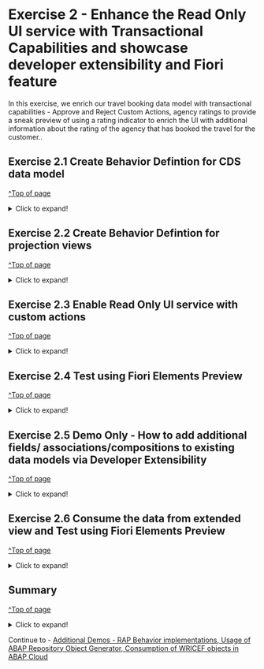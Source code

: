 # Exercise 2 - Enhance the Read Only UI service with Transactional Capabilities and showcase developer extensibility and Fiori feature

In this exercise, we enrich our travel booking data model with transactional capabilities - Approve and Reject Custom Actions, agency ratings to provide a sneak preview of using a rating indicator to enrich the UI with additional information about the rating of the agency that has booked the travel for the customer..

## Exercise 2.1 Create Behavior Defintion for CDS data model
[^Top of page](#)

 <details>
  <summary>Click to expand!</summary>
  
  1.	Right-click your data definition **`ZAD164_R_TRAVEL_XXX`** and select **New Behavior Definition** from the context menu.
    ![](images/AD164_E1_5_1.png)
 
  2.	Maintain a description and click **Next >**.

   - Description: _**`Behavior for Travel App XXX`**_
   - Retain **Implementation Tyoe:** as **`Managed`*
   - Click **Next**
     
     ![](images/AD164_E1_5_2.png)
 
  3.	Select your transport request and click **Finish**.
     ![](images/AD164_E1_5_3.png)
  	
  4.  A behavior definition for the CDS  entity with the following details should get generated
     ![](images/AD164_E1_5_4.png)
 
  5.	Replace the default source code with following code snippet:

      ```ABAP
       managed implementation in class zbp_ad164_r_travel_XXX unique;
       strict ( 2 );
       
       define behavior for zad164_r_travel_XXX alias zad164_travel_XXX
       persistent table zad164travel_XXX
       lock master
       authorization master ( instance )
       etag master LocalLastChangedAt
       {
       //  create;
       //  update;
       //  delete;
         internal update;
       
         field ( readonly, numbering : managed ) TravelUUID;
       
         mapping for zad164travel_000
           {
             TravelUUID         = travel_uuid;
             TravelID           = travel_id;
             AgencyID           = agency_id;
             CustomerID         = customer_id;
             BeginDate          = begin_date;
             EndDate            = end_date;
             BookingFee         = booking_fee;
             TotalPrice         = total_price;
             CurrencyCode       = currency_code;
             Description        = description;
             OverallStatus      = overall_status;
             LastChangedAt      = last_changed_at;
             LocalCreatedAt     = local_created_at;
             LocalCreatedBy     = local_created_by;
             LocalLastChangedAt = local_last_changed_at;
             LocalLastChangedBy = local_last_changed_by;
           }
       }
       ```
 
 6.	Save and activate the object.
 7.	Bring up the Quick Assist proposals ( Ctrl + Shift + 1 ) while hovering over the suggested implementation class name and select the proposal **`Create behavior implementation class zbp..`** to auto generate the behavior implementation class.
   ![](images/AD164_E1_5_5.png)
 8. Maintain a description and click **Next >**.

     - Description: _**`Behavior implementation for ZAD164_R_TRAVEL_XXX`**_
     - Click **Next**
   ![](images/AD164_E1_5_6.png)

 9. Select your transport request and click **Finish**.
   ![](images/AD164_E1_5_7.png)
    
10.	A behavior implemenation class for the behavior definition with the following details should get generated
   ![](images/AD164_E1_5_8.png)

11. Save and activate the object.
   
 </details>
 
## Exercise 2.2 Create Behavior Defintion for projection views
[^Top of page](#)

 <details>
  <summary>Click to expand!</summary>
  1.	Right-click your projection view **`ZAD164_C_TRAVEL_XXX`** and select **New Behavior Definition** from the context menu.
  
   ![](images/AD164_E1_6_1.png)
  
  2.	Maintain a description and click **Next >**.

   - Description: _**`Projection Behavior implementation for ZAD164_C_TRAVEL_XXX`**_
   - Click **Next**
      
   ![](images/AD164_E1_6_2.png)
 
  3.	Select your transport request and click **Finish**.
   ![](images/AD164_E1_6_3.png)
  4.  A projection behavior definition for the projection CDS entity with the following details should get generated
   ![](images/AD164_E1_6_4.png)
 
  5.	Replace the default source code with following with code snippet:

    ```ABAP
     projection;
     strict ( 2 );
     
     define behavior for zad164_c_travel_000 alias zad164_travel_000
     {
     
       use action acceptTravel;
       use action rejectTravel;
     }
     ```
 
   6.	Save and activate the object.

 </details>

## Exercise 2.3 Enable Read Only UI service with custom actions
[^Top of page](#)

 <details>
  <summary>Click to expand!</summary>
  
After completing this exercise, you will have enabled the Travel booking approval app with **APPROVE** and **REJECT** custom actions.
1.	Open the behavior definition for view **ZAD164_R_TRAVEL_XXX** from the project explorer and add two custom actions APPROVE and REJECT.
   The behvior definition should look like this after defining the custom actions
  	<br>![](images/AD164_E2_1_1.png)
  	```abap
    managed implementation in class zbp_ad164_r_travel_000 unique;
    strict ( 2 );
    
    define behavior for zad164_r_travel_000 alias zad164_travel_000
    persistent table zad164travel_000
    lock master
    authorization master ( global )
    etag master LocalLastChangedAt
    {
    //  create;
    //  update;
    //  delete;
    
      internal update;
    
      field ( readonly, numbering : managed ) TravelUUID;
    
      action acceptTravel result [1] $self;
      action rejectTravel result [1] $self;
    
      mapping for zad164travel_000
        {
          TravelUUID         = travel_uuid;
          TravelID           = travel_id;
          AgencyID           = agency_id;
          CustomerID         = customer_id;
          BeginDate          = begin_date;
          EndDate            = end_date;
          BookingFee         = booking_fee;
          TotalPrice         = total_price;
          CurrencyCode       = currency_code;
          Description        = description;
          OverallStatus      = overall_status;
          LastChangedAt      = last_changed_at;
          LocalCreatedAt     = local_created_at;
          LocalCreatedBy     = local_created_by;
          LocalLastChangedAt = local_last_changed_at;
          LocalLastChangedBy = local_last_changed_by;
        }
    } ```
    
2. Save and active the behavior definition
3.	Use the quick assist to generate the defintion for the actions defined in our behavior implementation class **ZBP_AD164_R_TRAVEL_XXX**
<br>![](images/AD164_E2_1_2.png)
4. Local class include of the behaviour implementation class **ZBP_AD164_R_TRAVEL_XXX** should look like this
<br>![](images/AD164_E2_1_3.png)
5. Save and activate the behavior implementation class.
6. Implement action ACCEPT, save and activate the behavior implementation class.
<br>![](images/AD164_E2_1_4.png)
8. Implement action REJECT, save and activate the behavior implementation class.
<br>![](images/AD164_E2_1_5.png)
10. Test the implementation of ACCEPT and REJECT actions from **Preview** functionality of the UI oData service of the service binding **ZAD164_UI_TRAVEL_XXX_O4**
    Note that the buttons ACCEPT and REJECT will be active once we select a data record and on clicking the buttons, resepctive status will be set against
  List should look like this before selecting a record
  <br>![](images/AD164_E2_1_6.png)

  List should look like this after selecting a record
  <br>![](images/AD164_E2_1_7.png)
  After clicking on the Approve action button, the record details should have the Overall Status set to Accepted
  <br>![](images/AD164_E2_1_8.png)
  
</details>

## Exercise 2.4 Test using Fiori Elements Preview
[^Top of page](#)

 <details>
  <summary>Click to expand!</summary>
  1. Open the service binding **`ZAD164_UI_TRAVEL_XXX_O4`**, by double clicking the entry for the service binding in the Project Explorer view. This opens up a service binding editor as show below
  
   ![](images/AD164_E1_8_1.png)

2. Click on **Fiori elements App Preview** to preview your application in the browser.
    ![](images/AD164_E1_8_6.png)
 </details>

 
## Exercise 2.5 Demo Only - How to add additional fields/ associations/compositions to existing data models via Developer Extensibility 
[^Top of page](#)

 <details>
  <summary>Click to expand!</summary>
After completing this demo, we will have created a parent-child ( composition ) association between our Agency and Agency Review Rating entities and hence will be able to use this to calculate average rating for the agency. 
Showcase the following 
 - Current Agency CDS Entity : ZAD164_R_AGENCY
 - Extend View defintion on Agency Entity : ZAD164_R_AGENCY_EXTEND
 - View which is accessed as an extnesion : ZAD164_R_AGENCY_REVIEW
  
 </details>
 
## Exercise 2.6 Consume the data from extended view and Test using Fiori Elements Preview
[^Top of page](#)

 <details>
  <summary>Click to expand!</summary>
After completing these steps you will have included a new field for average rating in the travel booking data model which consumes the data from the entity that was added as part of developer extensibility demo.

1.	Open the data definition for view **ZAD164_R_TRAVEL_000** from the project explorer and add a new association to **ZAD164_R_AGENCY_REVIEW** and compute the average rating for the agency from the data from association.
   NOTE: While using the avg(... ) function, the CDS entity prompts to use GROUP BY clause in CDS entity -> Use the quick assist to generate the required data
The entity should now look like this
<br>![](images/AD164_E2_3_1.png)
```abap
    @AccessControl.authorizationCheck: #NOT_REQUIRED
    @EndUserText.label: 'Data model for Travel App'
    define root view entity zad164_r_travel_XXX 
      as select from zad164travel_000 as travel_XXX
      
      association [0..1] to zad164_r_agency             as _Agency         on $projection.AgencyId = _Agency.AgencyId
      association [0..*] to zad164_r_agency_review      as _AgencyReview   on $projection.AgencyId = _AgencyReview.AgencyId
      association [0..1] to zad164_r_customer           as _Customer       on $projection.CustomerId = _Customer.CustomerID
      association [1..1] to zad164_r_overall_status_vh  as _OverallStatus  on $projection.OverallStatus = _OverallStatus.OverallStatus
      association [0..1] to I_Currency                  as _Currency       on $projection.CurrencyCode = _Currency.Currency
    {
      key travel_uuid                           as TravelUuid,
      travel_id                                 as TravelId,
      agency_id                                 as AgencyId,
      avg( _AgencyReview.Rating as abap.fltp )  as AgencyRating,
      customer_id                               as CustomerId,
      begin_date                                as BeginDate,
      end_date                                  as EndDate,
      @Semantics.amount.currencyCode: 'CurrencyCode'
      booking_fee                               as BookingFee,
      @Semantics.amount.currencyCode: 'CurrencyCode'
      total_price                               as TotalPrice,
      currency_code                             as CurrencyCode,
      description                               as Description,
      overall_status                            as OverallStatus,
      @Semantics.user.createdBy: true
      local_created_by                          as LocalCreatedBy,
      @Semantics.systemDateTime.createdAt: true
      local_created_at                          as LocalCreatedAt,
      @Semantics.user.lastChangedBy: true
      local_last_changed_by                     as LocalLastChangedBy,
      @Semantics.systemDateTime.localInstanceLastChangedAt: true
      local_last_changed_at                     as LocalLastChangedAt,
    
      @Semantics.systemDateTime.lastChangedAt: true
      last_changed_at                           as LastChangedAt,
      
      /* Associations */
      _Agency,
      _AgencyReview,
      _Customer,
      _OverallStatus,
      _Currency
      
    }
    group by
      travel_uuid,
      travel_id,
      agency_id,
      customer_id,
      begin_date,
      end_date,
      booking_fee,
      total_price,
      currency_code,
      description,
      overall_status,
      local_created_by,
      local_created_at,
      local_last_changed_by,
      local_last_changed_at,
      last_changed_at
```
2. Save and activate the CDS entity
3.	Open the data definition for the consumption view **ZAD164_C_TRAVEL_XXX** from the project explorer and add the computed average rating for the agency from the data from the cds entity **ZAD164_R_TRAVEL_XXX**.

The entity should now look like this
<br>![](images/AD164_E2_3_2.png)
```abap
      @EndUserText.label: 'Travel Projection View'
      @AccessControl.authorizationCheck: #CHECK
      
      @Metadata.allowExtensions: true
      @Search.searchable: true
      define root view entity zad164_c_travel_000 
        provider contract transactional_query
        as projection on zad164_r_travel_000
      {
        key TravelUuid,
            
            @Search.defaultSearchElement: true
            TravelId,
      
            @Search.defaultSearchElement: true
            @ObjectModel.text.element: ['AgencyName']
            AgencyId,
            _Agency.Name              as AgencyName,
            AgencyRating,
      
            @Search.defaultSearchElement: true
            @ObjectModel.text.element: ['CustomerName']
            CustomerId,
            _Customer.LastName        as CustomerName,
      
            BeginDate,
            EndDate,
      
            BookingFee,
            TotalPrice,
            CurrencyCode,
      
            Description,
      
            @ObjectModel.text.element: ['OverallStatusText']
            OverallStatus,
            _OverallStatus._Text.Text as OverallStatusText : localized,
      
            LocalLastChangedAt,
      
            _Agency,
            _AgencyReview,
            _Currency,
            _Customer,
            _OverallStatus
      }   
```
4. Save and activate the CDS entity
5. Open the meta data definition for the consumption view **ZAD164_C_TRAVEL_XXX** from the project explorer and add the UI annotations for the Agency Rating.
 
The entity should now look like this
<br>![](images/AD164_E2_3_3.png)
```abap
      @Metadata.layer: #CORE

      @UI: { headerInfo: { typeName: 'Travel',
                           typeNamePlural: 'Travels',
                           title: { type: #STANDARD, value: 'TravelID' } },
             presentationVariant: [{ sortOrder: [{ by: 'BeginDate', direction: #DESC }
                                                ], 
                                     visualizations: [{type: #AS_LINEITEM}]  }] }
      
      annotate entity zad164_c_travel_000 with
      {
        @UI.facet: [{ type: #IDENTIFICATION_REFERENCE }]
        @UI.hidden: true
        TravelUuid;
      
        @UI: { lineItem:       [{ position: 10 }],
               identification: [{ position: 10 }],
               selectionField: [{ position: 10 }]}
        TravelId;
      
        @UI: { lineItem:       [{ position: 20 }],
               identification: [{ position: 20 }],
               selectionField: [{ position: 20 }]}
        @Consumption.valueHelpDefinition: [{ entity : {name: 'zad164_r_agency_std_vh', element: 'AgencyId' }}]
        AgencyId;
        
        @UI: { 
        dataPoint: {
          qualifier: 'AgencyRating',
          targetValue: 5,
          visualization: #RATING,
          title: 'Agency Rating Indicator'
        },
        lineItem: [
          {
            type: #AS_DATAPOINT,
            label: 'Agency Rating Indicator',
            importance: #HIGH,
            position: 30
          }
        ],
        identification: [{ type: #AS_DATAPOINT,
                           label : 'Agency Rating Indicator',
                           importance: #HIGH,
                           position: 30 }]
        }
        AgencyRating;
      
        @UI: { lineItem:       [{ position: 40 }],
               identification: [{ position: 40 }],
               selectionField: [{ position: 40 }]}
        @Consumption.valueHelpDefinition: [{entity: {name: 'zad164_r_customer_stdvh', element: 'CustomerID' }}]
        CustomerId;
      
        @UI: { lineItem:       [{ position: 50 }],
               identification: [{ position: 50 }]}
        BeginDate;
      
        @UI: { lineItem:       [{ position: 60 }],
               identification: [{ position: 60 }]}
        EndDate;
      
        @UI: { lineItem:       [{ position: 70 }],
               identification: [{ position: 70 }]}
        BookingFee;
      
        @UI: { lineItem:       [{ position: 80 }],
               identification: [{ position: 80 }]}
        TotalPrice;
      
        @Consumption.valueHelpDefinition: [{entity: {name: 'I_CurrencyStdVH', element: 'Currency' }}]
        CurrencyCode;
      
        @UI: { lineItem:       [{ position: 90 }],
               identification: [{ position: 90 }]}
        Description;
      
        @UI: { lineItem:       [{ position: 100 },
                                { type: #FOR_ACTION, dataAction: 'acceptTravel', label: 'Accept Travel', position: 10 },
                                { type: #FOR_ACTION, dataAction: 'rejectTravel', label: 'Reject Travel', position: 20 }],
               identification: [{ position: 100 }],
               selectionField: [{ position: 100 }],
               textArrangement: #TEXT_ONLY }
        @Consumption.valueHelpDefinition: [{ entity: {name: 'zad164_r_overall_status_vh', element: 'OverallStatus' }}]
        OverallStatus;
      
        @UI.hidden: true
        OverallStatusText;
      
        @UI.hidden: true
        LocalLastChangedAt;
      
      }
```
6. Save and activate the metadata extension of the projection CDS entity
7. Test the implementation of rating indicator from **Preview** functionality of the UI oData service of the service binding **ZAD164_UI_TRAVEL_XXX_O4**
    Note that the Agency Review will be available as a Rating indicator on the list view as shown below
 
  <br>![](images/AD164_E2_3_4.png)
8. To understand other controls that can be used in the fiori app, go through the [Fiori Feature Showcase App Guide](https://github.com/SAP-samples/abap-platform-fiori-feature-showcase/wiki/Feature-Showcase-App-Guide).

</details>

## Summary
[^Top of page](#)

 <details>
  <summary>Click to expand!</summary>
You've now enriched our travel booking data model with transactional capabilities - Approve and Reject Custom Actions, use developer extensibility to add agency ratings to the data model and also provide a sneak preview of using a rating indicator to enrich the UI with additional information about the rating of the agency that has booked the travel for the customer..
 </details>

Continue to - [Additional Demos - RAP Behavior implementations, Usage of ABAP Repository Object Generator, Consumption of WRICEF objects in ABAP Cloud](main/README.md#addtional-demos)
